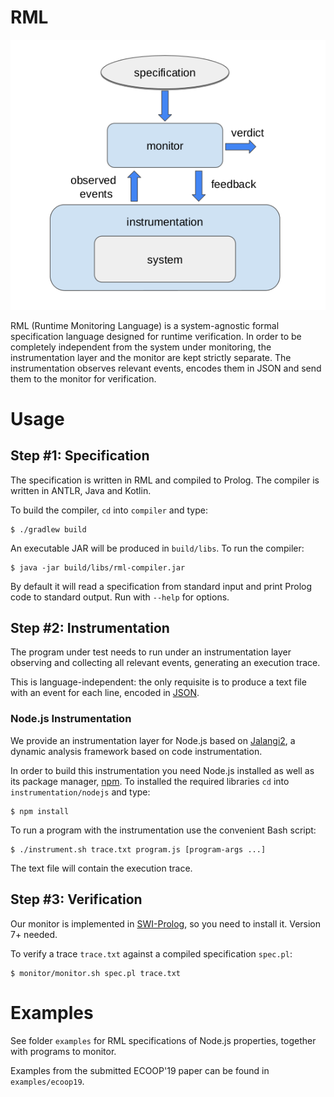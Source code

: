 # RML
![overview](overview.png)

RML (Runtime Monitoring Language) is a system-agnostic formal specification language designed for runtime verification.
In order to be completely independent from the system under monitoring, the instrumentation layer and the monitor are kept strictly separate.
The instrumentation observes relevant events, encodes them in JSON and send them to the monitor for verification.

# Usage

## Step #1: Specification
The specification is written in RML and compiled to Prolog.
The compiler is written in ANTLR, Java and Kotlin.

To build the compiler, `cd` into `compiler` and type:

    $ ./gradlew build

An executable JAR will be produced in `build/libs`.
To run the compiler:

    $ java -jar build/libs/rml-compiler.jar

By default it will read a specification from standard input and print Prolog code to standard output.
Run with `--help` for options.

## Step #2: Instrumentation
The program under test needs to run under an instrumentation layer observing and collecting all relevant events, generating an execution trace.

This is language-independent: the only requisite is to produce a text file with an event for each line, encoded in [JSON](https://www.json.org/).

### Node.js Instrumentation
We provide an instrumentation layer for Node.js based on [Jalangi2](https://github.com/Samsung/jalangi2/), a dynamic analysis framework based on code instrumentation.

In order to build this instrumentation you need Node.js installed as well as its package manager, [npm](https://www.npmjs.com/). To installed the required libraries `cd` into `instrumentation/nodejs` and type:

    $ npm install

To run a program with the instrumentation use the convenient Bash script:

    $ ./instrument.sh trace.txt program.js [program-args ...]

The text file will contain the execution trace.

## Step #3: Verification
Our monitor is implemented in [SWI-Prolog](http://www.swi-prolog.org/), so you need to install it. Version 7+ needed.

To verify a trace `trace.txt` against a compiled specification `spec.pl`:

    $ monitor/monitor.sh spec.pl trace.txt

# Examples
See folder `examples` for RML specifications of Node.js properties, together with programs to monitor.

Examples from the submitted ECOOP'19 paper can be found in `examples/ecoop19`.
